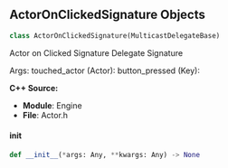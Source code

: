 ## ActorOnClickedSignature Objects

```python
class ActorOnClickedSignature(MulticastDelegateBase)
```

Actor on Clicked Signature  Delegate Signature

Args:
    touched_actor (Actor): 
    button_pressed (Key):

**C++ Source:**

- **Module**: Engine
- **File**: Actor.h

<a id="unreal.ActorOnClickedSignature.__init__"></a>

#### __init__

```python
def __init__(*args: Any, **kwargs: Any) -> None
```

<a id="unreal.ActorOnInputTouchBeginSignature"></a>